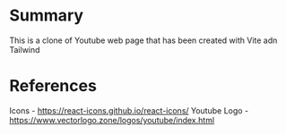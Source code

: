 # Summary

This is a clone of Youtube web page that has been created with Vite adn Tailwind

# References

Icons - https://react-icons.github.io/react-icons/
Youtube Logo - https://www.vectorlogo.zone/logos/youtube/index.html